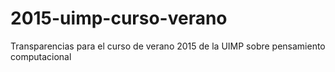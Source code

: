 # 2015-uimp-curso-verano
Transparencias para el curso de verano 2015 de la UIMP sobre pensamiento computacional
